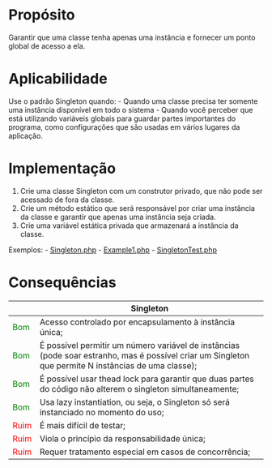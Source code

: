# Propósito

Garantir que uma classe tenha apenas uma instância e fornecer um ponto global de acesso a ela.

# Aplicabilidade

Use o padrão Singleton quando:
	- Quando uma classe precisa ter somente uma instância disponível em todo o sistema
	- Quando você perceber que está utilizando variáveis globais para guardar partes importantes do programa, como configurações que são usadas em vários lugares da aplicação.

# Implementação

1. Crie uma classe Singleton com um construtor privado, que não pode ser acessado de fora da classe.
2. Crie um método estático que será responsável por criar uma instância da classe e garantir que apenas uma instância seja criada.
3. Crie uma variável estática privada que armazenará a instância da classe.

Exemplos:
	- [Singleton.php](Singleton.php)
    - [Example1.php](Example1.php)
    - [SingletonTest.php](../../../tests/Patterns/Creational/Singleton/SingletonTest.php)

# Consequências

|   | Singleton |
|---|-----------|
| <span style="color:green">Bom</span> | Acesso controlado por encapsulamento à instância única; |
| <span style="color:green">Bom</span> | É possível permitir um número variável de instâncias (pode soar estranho, mas é possível criar um Singleton que permite N instâncias de uma classe); |
| <span style="color:green">Bom</span> | É possível usar thead lock para garantir que duas partes do código não alterem o singleton simultaneamente; |
| <span style="color:green">Bom</span> | Usa lazy instantiation, ou seja, o Singleton só será instanciado no momento do uso; |
| <span style="color:red">Ruim</span> | É mais difícil de testar; |
| <span style="color:red">Ruim</span> | Viola o princípio da responsabilidade única; |
| <span style="color:red">Ruim</span> | Requer tratamento especial em casos de concorrência; |